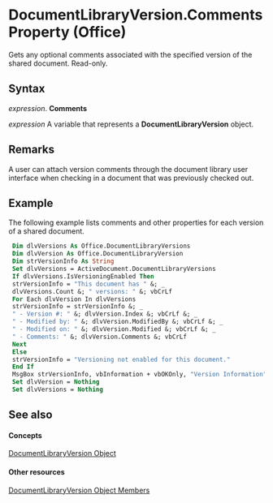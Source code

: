 
# DocumentLibraryVersion.Comments Property (Office)

Gets any optional comments associated with the specified version of the shared document. Read-only.


## Syntax

 _expression_. **Comments**

 _expression_ A variable that represents a **DocumentLibraryVersion** object.


## Remarks

A user can attach version comments through the document library user interface when checking in a document that was previously checked out.


## Example

The following example lists comments and other properties for each version of a shared document.


```vb
 Dim dlvVersions As Office.DocumentLibraryVersions 
 Dim dlvVersion As Office.DocumentLibraryVersion 
 Dim strVersionInfo As String 
 Set dlvVersions = ActiveDocument.DocumentLibraryVersions 
 If dlvVersions.IsVersioningEnabled Then 
 strVersionInfo = "This document has " &; _ 
 dlvVersions.Count &; " versions: " &; vbCrLf 
 For Each dlvVersion In dlvVersions 
 strVersionInfo = strVersionInfo &; _ 
 " - Version #: " &; dlvVersion.Index &; vbCrLf &; _ 
 " - Modified by: " &; dlvVersion.ModifiedBy &; vbCrLf &; _ 
 " - Modified on: " &; dlvVersion.Modified &; vbCrLf &; _ 
 " - Comments: " &; dlvVersion.Comments &; vbCrLf 
 Next 
 Else 
 strVersionInfo = "Versioning not enabled for this document." 
 End If 
 MsgBox strVersionInfo, vbInformation + vbOKOnly, "Version Information" 
 Set dlvVersion = Nothing 
 Set dlvVersions = Nothing
```


## See also


#### Concepts


[DocumentLibraryVersion Object](ac13975d-4f91-1fc5-5b0a-94b21309ffb7.md)
#### Other resources


[DocumentLibraryVersion Object Members](81015690-f681-67e5-4ff7-329a95f78f3d.md)